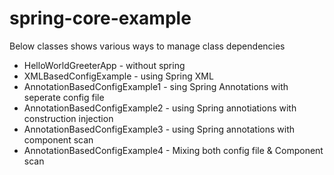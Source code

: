 # spring-core-example

Below classes shows various ways to manage class dependencies

* HelloWorldGreeterApp - without spring
* XMLBasedConfigExample - using Spring XML
* AnnotationBasedConfigExample1 - sing Spring Annotations with seperate config file
* AnnotationBasedConfigExample2 - using Spring annotiations with construction injection
* AnnotationBasedConfigExample3 - using Spring annotations with component scan 
* AnnotationBasedConfigExample4 - Mixing both config file & Component scan 
